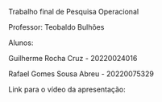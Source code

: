 Trabalho final de Pesquisa Operacional

Professor: Teobaldo Bulhões


Alunos:

  Guilherme Rocha Cruz - 20220024016
  
  Rafael Gomes Sousa Abreu - 20220075329

Link para o vídeo da apresentação:
